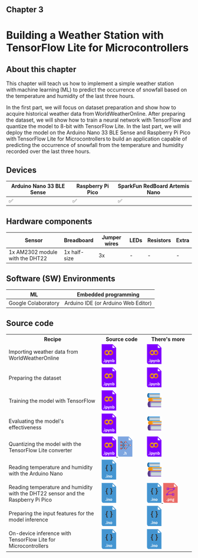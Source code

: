 <h2>Chapter 3</h2>
<h1><b>Building a Weather Station with TensorFlow Lite for Microcontrollers</b></h1>

<h2> About this chapter </h2>

This chapter will teach us how to implement a simple weather station with machine learning (ML) to predict the occurrence of snowfall based on the temperature and humidity of the last three hours.

In the first part, we will focus on dataset preparation and show how to acquire historical weather data from WorldWeatherOnline. After preparing the dataset, we will show how to train a neural network with TensorFlow and quantize the model to 8-bit with TensorFlow Lite. In the last part, we will deploy the model on the Arduino Nano 33 BLE Sense and Raspberry Pi Pico with TensorFlow Lite for Microcontrollers to build an application capable of predicting the occurrence of snowfall from the temperature and humidity recorded over the last three hours.

<h2> Devices </h2>

| Arduino Nano 33 BLE Sense  | Raspberry Pi Pico | SparkFun RedBoard Artemis Nano |
| ----------- | ---------------------------------------------------------------- | -- |
| ✅ | ✅ | ✅ |

<h2> Hardware components </h2>

| Sensor  | Breadboard | Jumper wires | LEDs | Resistors | Extra |
| --------| -----------| ------------ | ---- | --------- | ----- |
| 1x AM2302 module with the DHT22 | 1x half-size | 3x | - | - | - |

<h2> Software (SW) Environments </h2>

| ML | Embedded programming |
| --------| -------------------- |
| Google Colaboratory | Arduino IDE (or Arduino Web Editor) |

<h2> Source code </h2>

<table class="fixed">
    <col width=50%/>
<tr>
    <th>Recipe</th>
    <th>Source code</th>
    <th>There's more</th>
</tr>
<tr style="height:50px">
    <td>Importing weather data from WorldWeatherOnline</td>
    <td>
        <a href="https://github.com/PacktPublishing/TinyML-Cookbook_2E/blob/main/Chapter03/ColabNotebooks/prepare_model.ipynb">
        <img title="Colab notebook" src="../Imgs/colab_icon.png" width="40">
        </a>
    </td>
    <td>
        <a href="https://github.com/PacktPublishing/TinyML-Cookbook_2E/blob/main/Chapter03/ColabNotebooks/prepare_model.ipynb">
        <img title="Colab notebook" src="../Imgs/colab_icon.png" width="40">
        </a>
    </td>
</tr>
<tr style="height:50px">
    <td>Preparing the dataset</td>
    <td>
        <a href="https://github.com/PacktPublishing/TinyML-Cookbook_2E/blob/main/Chapter03/ColabNotebooks/prepare_model.ipynb">
        <img title="Colab notebook" src="../Imgs/colab_icon.png" width="40">
        </a>
    </td>
    <td>
        <a href="https://github.com/PacktPublishing/TinyML-Cookbook_2E/blob/main/Chapter03/ColabNotebooks/prepare_model.ipynb">
        <img title="Colab notebook" src="../Imgs/colab_icon.png" width="40">
        </a>
    </td>
</tr>
<tr style="height:50px">
    <td>Training the model with TensorFlow </td>
    <td>
        <a href="https://github.com/PacktPublishing/TinyML-Cookbook_2E/blob/main/Chapter03/ColabNotebooks/prepare_model.ipynb">
        <img title="Colab notebook" src="../Imgs/colab_icon.png" width="40">
        </a>
    </td>
    <td>
        <img title="More in the book!" src="../Imgs/books_icon.svg" width="40">
    </td>
</tr>
<tr style="height:50px">
    <td>Evaluating the model's effectiveness</td>
    <td>
        <a href="https://github.com/PacktPublishing/TinyML-Cookbook_2E/blob/main/Chapter03/ColabNotebooks/prepare_model.ipynb">
        <img title="Colab notebook" src="../Imgs/colab_icon.png" width="40">
        </a>
    </td>
    <td>
        <img title="More in the book!" src="../Imgs/books_icon.svg" width="40">
    </td>
</tr>
<tr style="height:50px">
    <td>Quantizing the model with the TensorFlow Lite converter</td>
    <td>
        <a href="https://github.com/PacktPublishing/TinyML-Cookbook_2E/blob/main/Chapter03/ColabNotebooks/prepare_model.ipynb">
        <img title="Colab notebook" src="../Imgs/colab_icon.png" width="40">
        </a>
        <a href="https://github.com/PacktPublishing/TinyML-Cookbook_2E/blob/main/Chapter03/Artifacts/model.h">
        <img title="ML model as C header file" src="../Imgs/ml_icon.png" width="40">
        </a>
    </td>
    <td>
        <a href="https://github.com/PacktPublishing/TinyML-Cookbook_2E/blob/main/Chapter03/ColabNotebooks/prepare_model.ipynb">
        <img title="Colab notebook" src="../Imgs/colab_icon.png" width="40">
        </a>
    </td>
</tr>
<tr style="height:50px">
    <td>Reading temperature and humidity with the Arduino Nano</td>
    <td>
        <a href="https://github.com/PacktPublishing/TinyML-Cookbook_2E/blob/main/Chapter03/ArduinoSketches/06_sensor_arduino_nano.ino">
        <img title="Sketch for Arduino Nano 33 BLE Sense" src="../Imgs/arduino_sketch_icon.png" width="40">
        </a>
    </td>
    <td>
        <img title="More in the book!" src="../Imgs/books_icon.svg" width="40">
    </td>
</tr>
<tr style="height:50px">
    <td>Reading temperature and humidity with the DHT22 sensor and the Raspberry Pi Pico</td>
    <td>
        <a href="https://github.com/PacktPublishing/TinyML-Cookbook_2E/blob/main/Chapter03/ArduinoSketches/07_sensor_rasp_pico.ino">
        <img title="Sketch for Raspberry Pi Pico" src="../Imgs/arduino_sketch_icon.png" width="40">
        </a>
    </td>
    <td>
        <a href="https://github.com/PacktPublishing/TinyML-Cookbook_2E/blob/main/Chapter03/ArduinoSketches/More/07_sensor_sparkfun_artemis_nano.ino">
        <img title="Sketch for SparkFun RedBoard Artemis Nano" src="../Imgs/arduino_sketch_icon.png" width="40">
        </a>
        <a href="https://github.com/PacktPublishing/TinyML-Cookbook_2E/blob/main/Chapter03/ArduinoSketches/More/07_schematic_sparkfun_artemis_nano.png">
        <img title="Schematic for SparkFun RedBoard Artemis Nano" src="../Imgs/schematic_icon.png"  width="40">
    </td>
</tr>
<tr style="height:50px">
    <td>Preparing the input features for the model inference</td>
    <td>
        <a href="https://github.com/PacktPublishing/TinyML-Cookbook_2E/blob/main/Chapter03/ArduinoSketches/08_input_features.ino">
        <img title="Sketch for Arduino Nano 33 BLE Sense and Raspberry Pi Pico" src="../Imgs/arduino_sketch_icon.png" width="40">
        </a>
    </td>
    <td>
        <a href="https://github.com/PacktPublishing/TinyML-Cookbook_2E/blob/main/Chapter03/ArduinoSketches/More/08_input_features_sparkfun_artemis_nano.ino">
        <img title="Sketch for SparkFun RedBoard Artemis Nano" src="../Imgs/arduino_sketch_icon.png" width="40">
        </a>
    </td>
</tr>
<tr style="height:50px">
    <td>On-device inference with TensorFlow Lite for Microcontrollers</td>
    <td>
        <a href="https://github.com/PacktPublishing/TinyML-Cookbook_2E/blob/main/Chapter03/ArduinoSketches/09_classifier.ino">
        <img title="Sketch for SparkFun RedBoard Artemis Nano" src="../Imgs/arduino_sketch_icon.png" width="40">
        </a>
    </td>
    <td>
        <a href="https://github.com/PacktPublishing/TinyML-Cookbook_2E/blob/main/Chapter03/ArduinoSketches/More/09_classifier_sparkfun_artemis_nano.ino">
        <img title="Sketch for SparkFun RedBoard Artemis Nano" src="../Imgs/arduino_sketch_icon.png" width="40">
        </a>
    </td>
</tr>
</table>